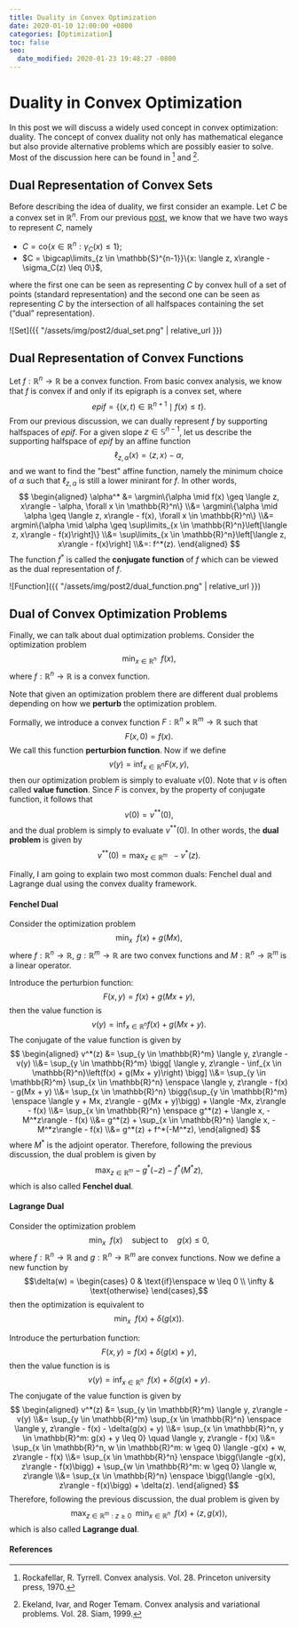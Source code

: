 ```yaml
---
title: Duality in Convex Optimization
date: 2020-01-10 12:00:00 +0800
categories: [Optimization]
toc: false
seo:
  date_modified: 2020-01-23 19:48:27 -0800
---
```

# Duality in Convex Optimization

In this post we will discuss a widely used concept in convex optimization: duality. The concept of convex duality not only has mathematical elegance but also provide alternative problems which are possibly easier to solve. Most of the discussion here can be found in [^1] and [^2].

## Dual Representation of Convex Sets

Before describing the idea of duality, we first consider an example. Let $C$ be a convex set in $\mathbb{R}^n$. From our previous [post](https://zhenanf.blot.im/function-perspective-of-convex-sets-introduction-to-gauge-and-support-functions), we know that we have two ways to represent $C$, namely
* $C = \text{co}\{x \in \mathbb{R}^n: \gamma_C(x) \leq 1\}$; 
* $C = \bigcap\limits_{z \in \mathbb{S}^{n-1}}\{x: \langle z, x\rangle - \sigma_C(z) \leq 0\}$,

where the first one can be seen as representing $C$ by convex hull of a set of points (standard representation) and the second one can be seen as representing $C$ by the intersection of all halfspaces containing the set (“dual” representation). 

![Set]({{ "/assets/img/post2/dual_set.png" | relative_url }})
 

## Dual Representation of Convex Functions
Let $f: \mathbb{R}^n \to \mathbb{R}$ be a convex function. From basic convex analysis, we know that $f$ is convex if and only if its epigraph is a convex set, where $$epif = \{(x, t) \in \mathbb{R}^{n + 1} \mid f(x) \leq t\}.$$ From our previous discussion, we can dually represent $f$ by supporting halfspaces of $epif$. For a given slope $z \in \mathbb{S}^{n - 1}$, let us describe the supporting halfspace of $epif$ by an affine function $$\ell_{z, \alpha}(x) = \langle z, x\rangle - \alpha,$$ and we want to find the "best" affine function, namely the minimum choice of $\alpha$ such that $\ell_{z, \alpha}$ is still a lower minirant for $f$. In other words,   
$$
\begin{aligned}
 \alpha^* &= \argmin\{\alpha \mid f(x) \geq \langle z, x\rangle - \alpha, \forall x \in \mathbb{R}^n\} 
 \\&= \argmin\{\alpha \mid \alpha \geq \langle z, x\rangle - f(x), \forall x \in \mathbb{R}^n\}
 \\&= argmin\{\alpha \mid \alpha \geq \sup\limits_{x \in \mathbb{R}^n}\left[\langle z, x\rangle - f(x)\right]\}
 \\&= \sup\limits_{x \in \mathbb{R}^n}\left[\langle z, x\rangle - f(x)\right]
 \\&=: f^*(z).
\end{aligned}
$$ The function $f^*$ is called the **conjugate function** of $f$ which can be viewed as the dual representation of $f$.  

![Function]({{ "/assets/img/post2/dual_function.png" | relative_url }})

## Dual of Convex Optimization Problems
Finally, we can talk about dual optimization problems. Consider the optimization problem $$\min_{x \in \mathbb{R}^n} \enspace f(x),$$ where $f: \mathbb{R}^n \to \mathbb{R}$ is a convex function. 

Note that given an optimization problem there are different dual problems depending on how we **perturb** the optimization problem. 

Formally, we introduce a convex function $F: \mathbb{R}^n \times \mathbb{R}^m \to \mathbb{R}$ such that $$F(x, 0) = f(x).$$ We call this function **perturbion function**. Now if we define $$v(y) = \inf_{x \in \mathbb{R}^n} F(x, y),$$ then our optimization problem is simply to evaluate $v(0)$. Note that $v$ is often called **value function**. Since $F$ is convex, by the property of conjugate function, it follows that $$v(0) = v^{**}(0),$$ and the dual problem is simply to evaluate $v^{**}(0)$. In other words, the **dual problem** is given by $$v^{**}(0) = \max_{z \in \mathbb{R}^m}\enspace -v^*(z).$$

Finally, I am going to explain two most common duals: Fenchel dual and Lagrange dual using the convex duality framework.

#### Fenchel Dual
Consider the optimization problem $$\min_{x} \enspace f(x) + g(Mx),$$ where $f: \mathbb{R}^n \to \mathbb{R}$, $g: \mathbb{R}^m \to \mathbb{R}$ are two convex functions and $M: \mathbb{R}^n \to \mathbb{R}^m$ is a linear operator. 

Introduce the perturbion function: $$F(x, y) = f(x) + g(Mx + y),$$ then the value function is $$v(y) = \inf_{x \in \mathbb{R}^n}f(x) + g(Mx + y).$$ The conjugate of the value function is given by
$$
\begin{aligned}
 v^*(z) &= \sup_{y \in \mathbb{R}^m} \langle y, z\rangle - v(y)
 \\&= \sup_{y \in \mathbb{R}^m} \bigg[ \langle y, z\rangle - \inf_{x \in \mathbb{R}^n}\left(f(x) + g(Mx + y)\right) \bigg]
 \\&= \sup_{y \in \mathbb{R}^m} \sup_{x \in \mathbb{R}^n} \enspace \langle y, z\rangle - f(x) - g(Mx + y)
 \\&= \sup_{x \in \mathbb{R}^n} \bigg(\sup_{y \in \mathbb{R}^m} \enspace \langle y + Mx, z\rangle - g(Mx + y)\bigg) + \langle -Mx, z\rangle - f(x)
 \\&= \sup_{x \in \mathbb{R}^n} \enspace g^*(z) + \langle x, -M^*z\rangle - f(x)
 \\&= g^*(z) + \sup_{x \in \mathbb{R}^n} \langle x, -M^*z\rangle - f(x)
 \\&= g^*(z) + f^*(-M^*z),
\end{aligned}
$$ where $M^*$ is the adjoint operator. Therefore, following the previous discussion, the dual problem is given by $$\max_{z \in \mathbb{R}^m} - g^*(-z) - f^*(M^*z),$$ which is also called **Fenchel dual**.

#### Lagrange Dual
Consider the optimization problem $$\min_{x} \enspace f(x) \quad\text{subject to}\quad g(x) \leq 0,$$ where $f: \mathbb{R}^n \to \mathbb{R}$ and $g: \mathbb{R}^n \to \mathbb{R}^m$ are convex functions. Now we define a new function by 
$$\delta(w) =
  \begin{cases}
        0 & \text{if}\enspace w \leq 0 \\
        \infty & \text{otherwise}
  \end{cases},$$ then the optimization is equivalent to $$\min_{x} \enspace f(x) + \delta(g(x)).$$ 

Introduce the perturbation function: $$F(x, y) = f(x) + \delta(g(x) + y),$$ then the value function is is $$v(y) = \inf_{x \in \mathbb{R}^n} \enspace f(x) + \delta(g(x) + y).$$
The conjugate of the value function is given by
$$
\begin{aligned}
 v^*(z) &= \sup_{y \in \mathbb{R}^m} \langle y, z\rangle - v(y)
 \\&= \sup_{y \in \mathbb{R}^m} \sup_{x \in \mathbb{R}^n} \enspace \langle y, z\rangle - f(x) - \delta(g(x) + y)
 \\&= \sup_{x \in \mathbb{R}^n, y \in \mathbb{R}^m: g(x) + y \leq 0} \quad \langle y, z\rangle - f(x)
 \\&= \sup_{x \in \mathbb{R}^n, w \in \mathbb{R}^m: w \geq 0} \langle -g(x) + w, z\rangle - f(x)
 \\&= \sup_{x \in \mathbb{R}^n} \enspace \bigg(\langle -g(x), z\rangle - f(x)\bigg) + \sup_{w \in \mathbb{R}^m: w \geq 0} \langle w, z\rangle
 \\&= \sup_{x \in \mathbb{R}^n} \enspace \bigg(\langle -g(x), z\rangle - f(x)\bigg) + \delta(z).
\end{aligned}
$$
Therefore, following the previous discussion, the dual problem is given by 
$$
\max_{z \in \mathbb{R}^m: z \geq 0} \enspace \min_{x \in \mathbb{R}^n} \enspace f(x) + \langle z, g(x)\rangle,
$$ which is also called **Lagrange dual**.

#### References
[^1]: Rockafellar, R. Tyrrell. Convex analysis. Vol. 28. Princeton university press, 1970.
[^2]: Ekeland, Ivar, and Roger Temam. Convex analysis and variational problems. Vol. 28. Siam, 1999.